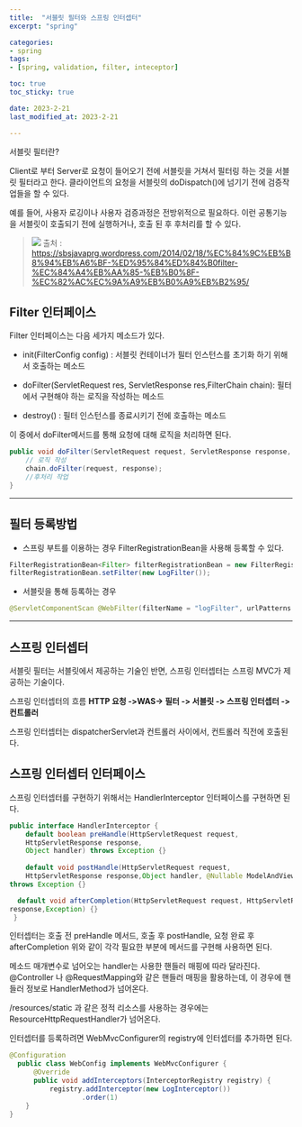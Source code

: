 ```yaml
---
title:  "서블릿 필터와 스프링 인터셉터"
excerpt: "spring"

categories:
- spring
tags:
- [spring, validation, filter, inteceptor]

toc: true
toc_sticky: true

date: 2023-2-21
last_modified_at: 2023-2-21

---
```


서블릿 필터란?

Client로 부터 Server로 요청이 들어오기 전에 서블릿을 거쳐서 필터링 하는 것을 서블릿 필터라고 한다.
클라이언트의 요청을 서블릿의 doDispatch()에 넘기기 전에 검증작업들을 할 수 있다.

예를 들어, 사용자 로깅이나 사용자 검증과정은 전방위적으로 필요하다.
이런 공통기능을 서블릿이 호출되기 전에 실행하거나, 호출 된 후 후처리를 할 수 있다.



> ![](https://velog.velcdn.com/images/wook2pp/post/ef480845-49b1-432a-b99a-40970cb45c14/image.png)
출처 : https://sbsjavaprg.wordpress.com/2014/02/18/%EC%84%9C%EB%B8%94%EB%A6%BF-%ED%95%84%ED%84%B0filter-%EC%84%A4%EB%AA%85-%EB%B0%8F-%EC%82%AC%EC%9A%A9%EB%B0%A9%EB%B2%95/

## Filter 인터페이스

Filter 인터페이스는 다음 세가지 메소드가 있다.

- init(FilterConfig config) : 서블릿 컨테이너가 필터 인스턴스를 초기화 하기 위해서 호출하는 메소드

- doFilter(ServletRequest res, ServletResponse res,FilterChain chain): 필터에서 구현해야 하는 로직을 작성하는 메소드

- destroy() : 필터 인스턴스를 종료시키기 전에 호출하는 메소드

이 중에서 doFilter메서드를 통해 요청에 대해 로직을 처리하면 된다.


```java
public void doFilter(ServletRequest request, ServletResponse response, FilterChain chain) throws IOException, ServletException {
	// 로직 작성
	chain.doFilter(request, response);
	//후처리 작업
}
```

---

## 필터 등록방법

- 스프링 부트를 이용하는 경우
  FilterRegistrationBean을 사용해 등록할 수 있다.

```java
FilterRegistrationBean<Filter> filterRegistrationBean = new FilterRegistrationBean<>();
filterRegistrationBean.setFilter(new LogFilter());
```

- 서블릿을 통해 등록하는 경우
```java
@ServletComponentScan @WebFilter(filterName = "logFilter", urlPatterns = "/*") 
```

---

## 스프링 인터셉터

서블릿 필터는 서블릿에서 제공하는 기술인 반면, 스프링 인터셉터는 스프링 MVC가 제공하는 기술이다.

스프링 인터셉터의 흐름
**HTTP 요청 ->WAS-> 필터 -> 서블릿 -> 스프링 인터셉터 -> 컨트롤러**

스프링 인터셉터는 dispatcherServlet과 컨트롤러 사이에서, 컨트롤러 직전에 호출된다.


## 스프링 인터셉터 인터페이스

스프링 인터셉터를 구현하기 위해서는 HandlerInterceptor 인터페이스를 구현하면 된다.


```java
public interface HandlerInterceptor {
    default boolean preHandle(HttpServletRequest request, 
    HttpServletResponse response,
    Object handler) throws Exception {}
    
    default void postHandle(HttpServletRequest request, 
    HttpServletResponse response,Object handler, @Nullable ModelAndView modelAndView)
throws Exception {}

  default void afterCompletion(HttpServletRequest request, HttpServletResponse
response,Exception) {}
 }
```

인터셉터는 호출 전 preHandle 메서드, 호출 후 postHandle, 요청 완료 후 afterCompletion
위와 같이 각각 필요한 부분에 메서드를 구현해 사용하면 된다.

메소드 매개변수로 넘어오는 handler는 사용한 핸들러 매핑에 따라 달라진다.
@Controller 나 @RequestMapping와 같은 핸들러 매핑을 활용하는데, 이 경우에 핸들러 정보로 HandlerMethod가 넘어온다.

/resources/static 과 같은 정적 리소스를 사용하는 경우에는
ResourceHttpRequestHandler가 넘어온다.

인터셉터를 등록하려면 WebMvcConfigurer의 registry에 인터셉터를 추가하면 된다.
```java
@Configuration
  public class WebConfig implements WebMvcConfigurer {
      @Override
      public void addInterceptors(InterceptorRegistry registry) {
          registry.addInterceptor(new LogInterceptor())
                  .order(1)
	}
}
```